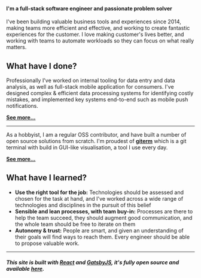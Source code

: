 #### I'm a full-stack software engineer and passionate problem solver

I've been building valuable business tools and experiences since 2014, making teams more efficient and effective, and working to create fantastic experiences for the customer. I love making customer's lives better, and working with teams to automate workloads so they can focus on what really matters.

## What have I done?

Professionally I've worked on internal tooling for data entry and data analysis, as well as full-stack mobile application for consumers. I've designed complex & efficient data processing systems for identifying costly mistakes, and implemented key systems end-to-end such as mobile push notifications. 

[**See more...**](/roles)

---

As a hobbyist, I am a regular OSS contributor, and have built a number of open source solutions from scratch. I'm proudest of [**giterm**](https://github.com/Nick-Lucas/giterm) which is a git terminal with build in GUI-like visualisation, a tool I use every day. 

[**See more...**](/projects)

## What have I learned?

* **Use the right tool for the job:** Technologies should be assessed and chosen for the task at hand, and I've worked across a wide range of technologies and disciplines in the pursuit of this belief
* **Sensible and lean processes, with team buy-in:** Processes are there to help the team succeed, they should augment good communication, and the whole team should be free to iterate on them
* **Autonomy & trust:** People are smart, and given an understanding of their goals will find ways to reach them. Every engineer should be able to propose valuable work.

---

##### This site is built with [React](https://reactjs.org/) and [GatsbyJS](https://www.gatsbyjs.org/), it's fully open source and available [here](https://github.com/Nick-Lucas/nicklucas.co.uk).
